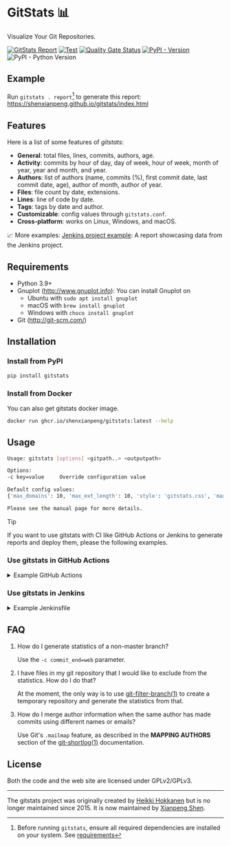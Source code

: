 # GitStats 📊

Visualize Your Git Repositories.

<!--[![PyPI - Downloads](https://img.shields.io/pypi/dm/gitstats?color=blue)](https://pypistats.org/packages/gitstats)-->
[![GitStats Report](https://img.shields.io/badge/GitStats_Report-yes-lightgreen?style=flat&&logo=git&&logoColor=white)](https://shenxianpeng.github.io/gitstats/index.html)
[![Test](https://github.com/shenxianpeng/gitstats/actions/workflows/test.yml/badge.svg)](https://github.com/shenxianpeng/gitstats/actions/workflows/test.yml)
[![Quality Gate Status](https://sonarcloud.io/api/project_badges/measure?project=shenxianpeng_gitstats&metric=alert_status)](https://sonarcloud.io/summary/new_code?id=shenxianpeng_gitstats)
[![PyPI - Version](https://img.shields.io/pypi/v/gitstpats?color=blue)](https://pypi.org/project/gitstats/)
![PyPI - Python Version](https://img.shields.io/pypi/pyversions/gitstats)

## Example

Run `gitstats . report`[^1] to generate this report: https://shenxianpeng.github.io/gitstats/index.html

[^1]: Before running `gitstats`, ensure all required dependencies are installed on your system. See [requirements](#Requirements)

## Features

Here is a list of some features of _gitstats_:

* **General**: total files, lines, commits, authors, age.
* **Activity**: commits by hour of day, day of week, hour of week, month of year, year and month, and year.
* **Authors**: list of authors (name, commits (%), first commit date, last commit date, age), author of month, author of year.
* **Files**: file count by date, extensions.
* **Lines**: line of code by date.
* **Tags**: tags by date and author.
* **Customizable**: config values through `gitstats.conf`.
* **Cross-platform**: works on Linux, Windows, and macOS.

📈 More examples: [Jenkins project example](https://shenxianpeng.github.io/gitstats/examples/jenkins/index.html): A report showcasing data from the Jenkins project.

## Requirements

- Python 3.9+
- Gnuplot (http://www.gnuplot.info): You can install Gnuplot on
  - Ubuntu with `sudo apt install gnuplot`
  - macOS with `brew install gnuplot`
  - Windows with `choco install gnuplot`
- Git (http://git-scm.com/)

## Installation

### Install from PyPI

```bash
pip install gitstats
```

### Install from Docker

You can also get gitstats docker image.

```bash
docker run ghcr.io/shenxianpeng/gitstats:latest --help
```

## Usage

```bash
Usage: gitstats [options] <gitpath..> <outputpath>

Options:
-c key=value     Override configuration value

Default config values:
{'max_domains': 10, 'max_ext_length': 10, 'style': 'gitstats.css', 'max_authors': 20, 'authors_top': 5, 'commit_begin': '', 'commit_end': 'HEAD', 'linear_linestats': 1, 'project_name': '', 'processes': 8, 'start_date': ''}

Please see the manual page for more details.

```

> [!TIP]
> If you want to use gitstats with CI like GitHub Actions or Jenkins to generate reports and deploy them, please the following examples.

### Use gitstats in GitHub Actions

<details>
<summary>Example GitHub Actions</summary>

Use gitstats in GitHub Actions to generate reports and deploy them to GitHub Pages.

```yaml
name: GitStats Preview

on:
  cron:
    - cron: '0 0 * * 0'  # Run at every sunday at 00:00
  workflow_dispatch:

jobs:
  build:
    runs-on: ubuntu-latest

    steps:
    - name: Checkout Repository
      uses: actions/checkout@v4
      with:
        fetch-depth: 0 # get all history.

    - name: Install Dependencies
      run: |
        sudo apt-get update
        sudo apt-get install -y gnuplot

    - name: Generate GitStats Report
      run: |
        pipx install gitstats
        gitstats . gitstats-report

    - name: Deploy to GitHub Pages for view
      uses: peaceiris/actions-gh-pages@v4
      with:
        github_token: ${{ secrets.GITHUB_TOKEN }}
        publish_dir: gitstats-report
```
</details>

### Use gitstats in Jenkins

<details>
<summary>Example Jenkinsfile</summary>

Use gitstats in Jenkins to generate reports and publish them to Jenkins server.

```groovy
pipeline {
    agent any
    options {
        cron('0 0 * * 0')  // Run at every sunday at 00:00
    }
    stages {
        stage('Generate GitStats Report') {
            steps {
                checkout scm
                sh '''
                python3 -m venv venv
                source venv/bin/activate
                pip install gitstats
                gitstats . gitstats-report
                '''
            }
        }
        stage('Publish GitStats Report') {
            steps {
                publishHTML([allowMissing: false, alwaysLinkToLastBuild: true, keepAll: true, reportDir: 'gitstats-report', reportFiles: 'index.html', reportName: 'GitStats Report'])
            }
        }
    }
    post {
        always {
            cleanWs()
        }
    }
}
```
</details>

## FAQ

1. How do I generate statistics of a non-master branch?

    Use the `-c commit_end=web` parameter.

2. I have files in my git repository that I would like to exclude from the statistics. How do I do that?

    At the moment, the only way is to use [git-filter-branch(1)](https://git-scm.com/docs/git-filter-branch) to create a temporary repository and generate the statistics from that.

3. How do I merge author information when the same author has made commits using different names or emails?

    Use Git's `.mailmap` feature, as described in the **MAPPING AUTHORS** section of the [git-shortlog(1)](https://git-scm.com/docs/git-shortlog) documentation.

## License

Both the code and the web site are licensed under GPLv2/GPLv3.

---

The gitstats project was originally created by [H​eikki H​okkanen](https://github.com/hoxu) but is no longer maintained since 2015. It is now maintained by [Xianpeng Shen](https://github.com/shenxianpeng).
